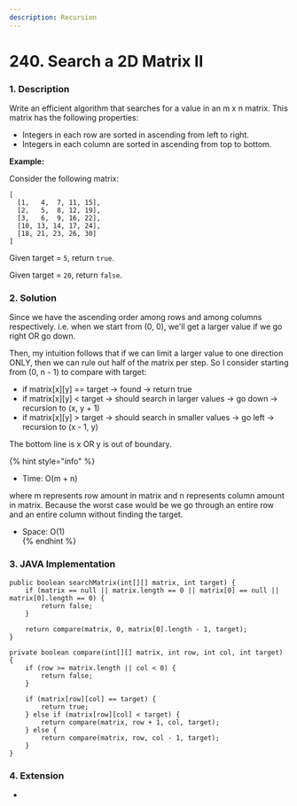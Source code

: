 ```yaml
---
description: Recursion
---
```


# 240. Search a 2D Matrix II

### 1. Description

Write an efficient algorithm that searches for a value in an m x n matrix. This matrix has the following properties:

* Integers in each row are sorted in ascending from left to right.
* Integers in each column are sorted in ascending from top to bottom.

**Example:**

Consider the following matrix:

```text
[
  [1,   4,  7, 11, 15],
  [2,   5,  8, 12, 19],
  [3,   6,  9, 16, 22],
  [10, 13, 14, 17, 24],
  [18, 21, 23, 26, 30]
]
```

Given target = `5`, return `true`.

Given target = `20`, return `false`.



### 2. Solution

Since we have the ascending order among rows and among columns respectively. i.e. when we start from \(0, 0\), we'll get a larger value if we go right OR go down. 

Then, my intuition follows that if we can limit a larger value to one direction ONLY, then we can rule out half of the matrix per step. So I consider starting from \(0, n - 1\) to compare with target:

* if matrix\[x\]\[y\] == target -&gt; found -&gt; return true
* if matrix\[x\]\[y\] &lt; target -&gt; should search in larger values -&gt; go down -&gt; recursion to \(x, y + 1\)
* if matrix\[x\]\[y\] &gt; target -&gt; should search in smaller values -&gt; go left -&gt; recursion to \(x - 1, y\)

The bottom line is x OR y is out of boundary.

{% hint style="info" %}
* Time: O\(m + n\)  

where m represents row amount in matrix and n represents column amount in matrix. Because the worst case would be we go through an entire row and an entire column without finding the target.

* Space: O\(1\)  
{% endhint %}



### 3. JAVA Implementation

```text
public boolean searchMatrix(int[][] matrix, int target) {
    if (matrix == null || matrix.length == 0 || matrix[0] == null || matrix[0].length == 0) {
        return false;
    }
        
    return compare(matrix, 0, matrix[0].length - 1, target);
}
    
private boolean compare(int[][] matrix, int row, int col, int target) {
    if (row >= matrix.length || col < 0) {
        return false;
    } 
        
    if (matrix[row][col] == target) {
        return true;
    } else if (matrix[row][col] < target) {
        return compare(matrix, row + 1, col, target);
    } else {
        return compare(matrix, row, col - 1, target);
    }
}
```



### 4. Extension

* 
